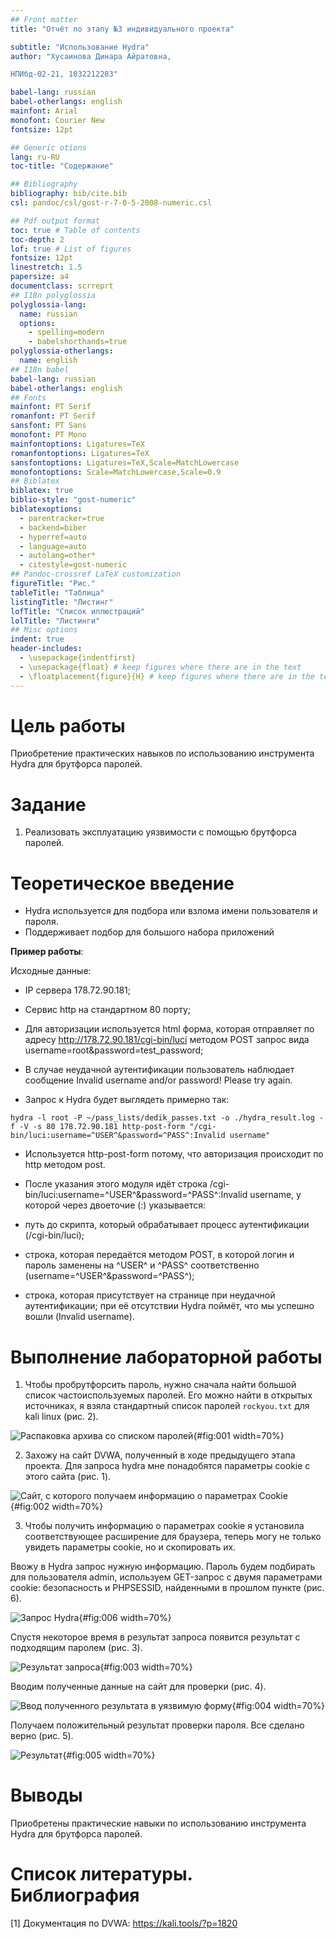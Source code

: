 ```yaml
---
## Front matter
title: "Отчёт по этапу №3 индивидуального проекта"

subtitle: "Использование Hydra"
author: "Хусаинова Динара Айратовна, 

НПИбд-02-21, 1032212283"

babel-lang: russian 
babel-otherlangs: english 
mainfont: Arial 
monofont: Courier New 
fontsize: 12pt

## Generic otions
lang: ru-RU
toc-title: "Содержание"

## Bibliography
bibliography: bib/cite.bib
csl: pandoc/csl/gost-r-7-0-5-2008-numeric.csl

## Pdf output format
toc: true # Table of contents
toc-depth: 2
lof: true # List of figures
fontsize: 12pt
linestretch: 1.5
papersize: a4
documentclass: scrreprt
## I18n polyglossia
polyglossia-lang:
  name: russian
  options:
	- spelling=modern
	- babelshorthands=true
polyglossia-otherlangs:
  name: english
## I18n babel
babel-lang: russian
babel-otherlangs: english
## Fonts
mainfont: PT Serif
romanfont: PT Serif
sansfont: PT Sans
monofont: PT Mono
mainfontoptions: Ligatures=TeX
romanfontoptions: Ligatures=TeX
sansfontoptions: Ligatures=TeX,Scale=MatchLowercase
monofontoptions: Scale=MatchLowercase,Scale=0.9
## Biblatex
biblatex: true
biblio-style: "gost-numeric"
biblatexoptions:
  - parentracker=true
  - backend=biber
  - hyperref=auto
  - language=auto
  - autolang=other*
  - citestyle=gost-numeric
## Pandoc-crossref LaTeX customization
figureTitle: "Рис."
tableTitle: "Таблица"
listingTitle: "Листинг"
lofTitle: "Список иллюстраций"
lolTitle: "Листинги"
## Misc options
indent: true
header-includes:
  - \usepackage{indentfirst}
  - \usepackage{float} # keep figures where there are in the text
  - \floatplacement{figure}{H} # keep figures where there are in the text
---
```


# Цель работы

Приобретение практических навыков по использованию инструмента Hydra для брутфорса паролей.

# Задание

1. Реализовать эксплуатацию уязвимости с помощью брутфорса паролей.

# Теоретическое введение

- Hydra используется для подбора или взлома имени пользователя и пароля.
- Поддерживает подбор для большого набора приложений 

**Пример работы**:

Исходные данные:

- IP сервера 178.72.90.181;

- Сервис http на стандартном 80 порту;

- Для авторизации используется html форма, которая отправляет по адресу http://178.72.90.181/cgi-bin/luci методом POST запрос вида username=root&password=test_password;

- В случае неудачной аутентификации пользователь наблюдает сообщение Invalid username and/or password! Please try again.

- Запрос к Hydra будет выглядеть примерно так:

`hydra -l root -P ~/pass_lists/dedik_passes.txt -o ./hydra_result.log -f -V -s 80 178.72.90.181 http-post-form "/cgi-bin/luci:username=^USER^&password=^PASS^:Invalid username"`

- Используется http-post-form потому, что авторизация происходит по http методом post.

- После указания этого модуля идёт строка /cgi-bin/luci:username=^USER^&password=^PASS^:Invalid username, у которой через двоеточие (:) указывается:

- путь до скрипта, который обрабатывает процесс аутентификации (/cgi-bin/luci);

- строка, которая передаётся методом POST, в которой логин и пароль заменены на ^USER^ и ^PASS^ соответственно (username=^USER^&password=^PASS^);

- строка, которая присутствует на странице при неудачной аутентификации; при её отсутствии Hydra поймёт, что мы успешно вошли (Invalid username).


# Выполнение лабораторной работы

1. Чтобы пробрутфорсить пароль, нужно сначала найти большой список частоиспользуемых паролей. Его можно найти в открытых источниках, я взяла стандартный список паролей `rockyou.txt` для kali linux (рис. 2).

![Распаковка архива со списком паролей](image/2.PNG){#fig:001 width=70%}

2. Захожу на сайт DVWA, полученный в ходе предыдущего этапа проекта. Для запроса hydra мне понадобятся параметры cookie с этого сайта (рис. 1).
 
![Сайт, с которого получаем информацию о параметрах Cookie](image/1.PNG){#fig:002 width=70%}

3. Чтобы получить информацию о параметрах cookie я установила соответствующее расширение для браузера, теперь могу не только увидеть параметры cookie, но и скопировать их.

Ввожу в Hydra запрос нужную информацию. Пароль будем подбирать для пользователя admin, используем GET-запрос с двумя параметрами cookie: безопасность и PHPSESSID, найденными в прошлом пункте (рис. 6).

![Запрос Hydra](image/6.PNG){#fig:006 width=70%}

Спустя некоторое время в результат запроса появится результат с подходящим паролем (рис. 3).

![Результат запроса](image/3.PNG){#fig:003 width=70%}

Вводим полученные данные на сайт для проверки (рис. 4).

![Ввод полученного результата в уязвимую форму](image/4.PNG){#fig:004 width=70%}

Получаем положительный результат проверки пароля. Все сделано верно (рис. 5).

![Результат](image/5.PNG){#fig:005 width=70%}

# Выводы

Приобретены практические навыки по использованию инструмента Hydra для брутфорса паролей.

# Список литературы. Библиография

[1] Документация по DVWA: https://kali.tools/?p=1820